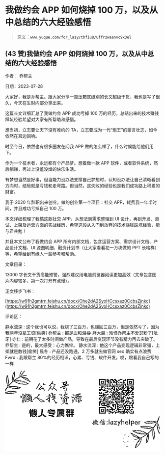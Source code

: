 # 我做约会 APP 如何烧掉 100 万，以及从中总结的六大经验感悟

> 原文：[`www.yuque.com/for_lazy/thfiu8/uffrzwaanvc9x3el`](https://www.yuque.com/for_lazy/thfiu8/uffrzwaanvc9x3el)



## (43 赞)我做约会 APP 如何烧掉 100 万，以及从中总结的六大经验感悟 

作者： 乔帮主 

日期：2023-07-28 

大家好，我是乔帮主。跟大家分享一篇压箱底级别的长文超级干货，我也是写了很久，今天在生财内部分享出来。 

这篇长文详细汇总了我做约会 APP 成功亏掉 100 万的经历，总结出来的技术赚钱踩坑经验希望对大家有所帮助和感悟。 

想当初，立志要让天下没有难约的 TA，立志要成为一代“炮王”的豪言壮志，如今依然在耳边回响。 

时至今日，依然也有很多圈友在问我 APP 做的怎么样了，什么时候能给他们用下。 

作为一个技术者，永远都有个产品梦。想着做一款 APP 软件，或者软件系统，然后躺赚，再过上没羞没燥的快乐生活。 

有梦想当然是好事，但当能力没办法支撑自己梦想时，认知没办法让自己清晰看到方向时，结局就是亏钱和走弯路。但当然，这失败的经验也是我们成功路上积累的财富。 

我于 2020 年辞职出来创业，做的创业第一个项目：社交 APP，耗费我一年半时间，并且成功亏掉自己 100 万。 

本文详细梳理了我搞这款社交 APP，从想法到需求整理到 UI 设计，再到开发、测试、上架及运营方面的实战经历，希望这段从入门到放弃的技术赚钱踩坑经验，能与君共勉！ 

并且本文公布了我做约会 APP 所有内部文档，包含运营方案、需求设计文档、产品设计文档、UI 源图明细、融资计划书（让大家看看花一万块做的 PPT 长啥样）等，希望给到有缘人一些参考和帮助。 

文章目录： 

13000 字长文干货高能预警，强烈建议用电脑浏览器阅读更加高效（文章包含图片内容较多，第一次打开有点慢）。 

正文移步飞书： 

[https://w91h2gmtrn.feishu.cn/docx/Ohe2dA2SyoHCcsxaz0CcbsZjnkc](https://w91h2gmtrn.feishu.cn/docx/Ohe2dA2SyoHCcsxaz0CcbsZjnkc) 

评论区： 

静水流深 : 这个我也可以说，我烧了三百万，也赚回三百万，但是依然亏了，因为我两年没拿工资[偷笑] 乔帮主 : 都是血和泪😂 胖大魔 : 难怪乔帮主不爱瑟粉了[呲牙] 亦仁 : 前期花了太多时间做产品，导致在最后变现环节没有精力再去突破了。 乔帮主 : 是的，最大感受：心力憔悴。 静水流深 : 他这个产品变现逻辑非常强，上架就是数钱[偷笑] 晨冬 : 产品还没跑通，2 万多就去做官网 seo 确实有点浪费 Fwrd : 我跟帮主 80%的经历相识，心累、亏钱、软件开发，哎，跟看我自己写的一样 

![](img/894d30a529e7c37bcd3392323c99941c.png) 